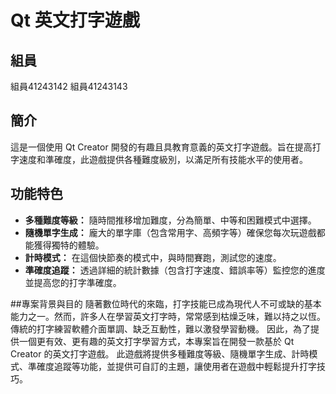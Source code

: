 # Qt 英文打字遊戲
## 組員
組員41243142
組員41243143
## 簡介
這是一個使用 Qt Creator 開發的有趣且具教育意義的英文打字遊戲。旨在提高打字速度和準確度，此遊戲提供各種難度級別，以滿足所有技能水平的使用者。

## 功能特色

*   **多種難度等級：** 隨時間推移增加難度，分為簡單、中等和困難模式中選擇。
*   **隨機單字生成：** 龐大的單字庫（包含常用字、高頻字等）確保您每次玩遊戲都能獲得獨特的體驗。
*   **計時模式：** 在這個快節奏的模式中，與時間賽跑，測試您的速度。
*   **準確度追蹤：** 透過詳細的統計數據（包含打字速度、錯誤率等）監控您的進度並提高您的打字準確度。

##專案背景與目的
隨著數位時代的來臨，打字技能已成為現代人不可或缺的基本能力之一。然而，許多人在學習英文打字時，常常感到枯燥乏味，難以持之以恆。傳統的打字練習軟體介面單調、缺乏互動性，難以激發學習動機。
因此，為了提供一個更有效、更有趣的英文打字學習方式，本專案旨在開發一款基於 Qt Creator 的英文打字遊戲。 此遊戲將提供多種難度等級、隨機單字生成、計時模式、準確度追蹤等功能，並提供可自訂的主題，讓使用者在遊戲中輕鬆提升打字技巧。

